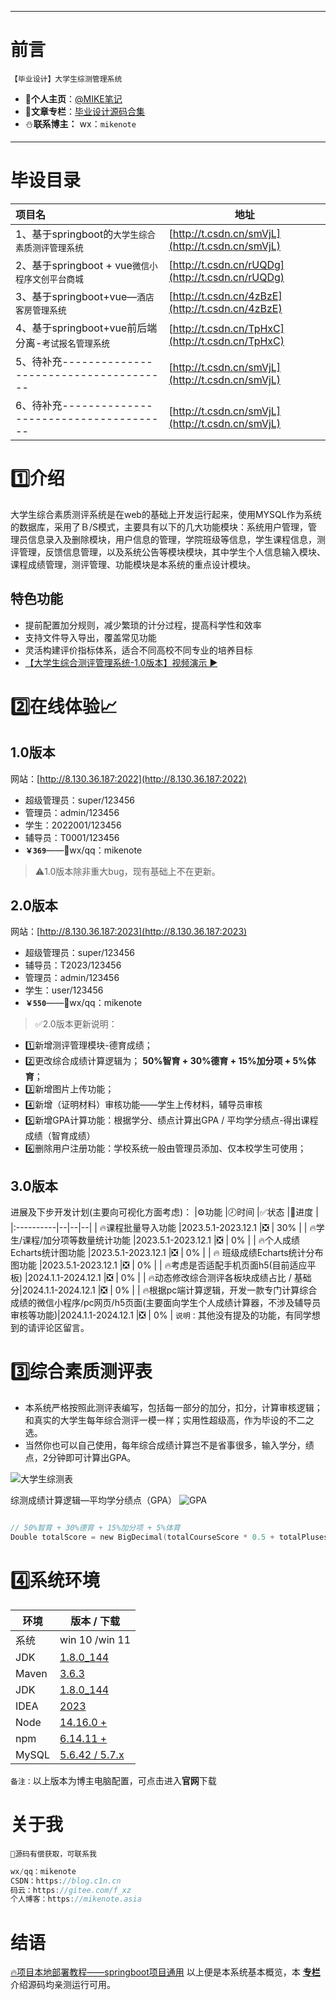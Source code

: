 
---

# 前言
`【毕业设计】大学生综测管理系统`

- 🥇**个人主页**：[@MIKE笔记](https://blog.csdn.net/m0_51607907?spm=1000.2115.3001.5343)
- 🥈**文章专栏**：[毕业设计源码合集](https://blog.csdn.net/m0_51607907/category_11901075.html)
- ⛄**联系博主：**    wx：`mikenote`
---
# 毕设目录
|项目名  | 地址 |
|:----------|--|
| 1、基于springboot的`大学生综合素质测评管理系统` | [http://t.csdn.cn/smVjL](http://t.csdn.cn/smVjL) |
| 2、基于springboot + vue`微信小程序文创平台商城` | [http://t.csdn.cn/rUQDg](http://t.csdn.cn/rUQDg) |
| 3、基于springboot+vue—`酒店客房管理系统` | [http://t.csdn.cn/4zBzE](http://t.csdn.cn/4zBzE) |
| 4、基于springboot+vue前后端分离-`考试报名管理系统` | [http://t.csdn.cn/TpHxC](http://t.csdn.cn/TpHxC) |
| 5、待补充-------------------------------------- | [http://t.csdn.cn/smVjL](http://t.csdn.cn/smVjL) |
| 6、待补充--------------------------------------| [http://t.csdn.cn/smVjL](http://t.csdn.cn/smVjL) |
# 1️⃣介绍
大学生综合素质测评系统是在web的基础上开发运行起来，使用MYSQL作为系统的数据库，采用了Ｂ/S模式，主要具有以下的几大功能模块：系统用户管理，管理员信息录入及删除模块，用户信息的管理，学院班级等信息，学生课程信息，测评管理，反馈信息管理，以及系统公告等模块模块，其中学生个人信息输入模块、课程成绩管理，测评管理、功能模块是本系统的重点设计模块。
## 特色功能
- 提前配置加分规则，减少繁琐的计分过程，提高科学性和效率
- 支持文件导入导出，覆盖常见功能
- 灵活构建评价指标体系，适合不同高校不同专业的培养目标
- [【大学生综合测评管理系统-1.0版本】视频演示 ▶️](https://www.bilibili.com/video/BV1YX4y127ep/?share_source=copy_web&vd_source=d764770ff4322f1a1111e85d452245c6)
# 2️⃣在线体验📈
## 1.0版本

网站：[http://8.130.36.187:2022](http://8.130.36.187:2022)
- 超级管理员：super/123456
- 管理员：admin/123456
- 学生：2022001/123456
- 辅导员：T0001/123456
- **`￥369`**——📲wx/qq：mikenote

>⚠️1.0版本除非重大bug，现有基础上不在更新。
## 2.0版本

网站：[http://8.130.36.187:2023](http://8.130.36.187:2023)
- 超级管理员：super/123456
- 辅导员：T2023/123456
- 管理员：admin/123456
- 学生：user/123456
- **`￥550`**——📲wx/qq：mikenote


>✅2.0版本更新说明：
- 1️⃣新增测评管理模块-德育成绩；
- 2️⃣更改综合成绩计算逻辑为；
**50%智育 + 30%德育 + 15%加分项 + 5%体育**；
- 3️⃣新增图片上传功能；
- 4️⃣新增（证明材料）审核功能——学生上传材料，辅导员审核
- 5️⃣新增GPA计算功能：根据学分、绩点计算出GPA / 平均学分绩点-得出课程成绩（智育成绩）
- 6️⃣删除用户注册功能：学校系统一般由管理员添加、仅本校学生可使用；



## 3.0版本
进展及下步开发计划(主要向可视化方面考虑)：
|⚙️功能 |🕗时间  |✅状态  |🪫进度  |
|:----------|--|--|--|
| 🔥课程批量导入功能 |2023.5.1-2023.12.1  |❎  | 30% |
|  🔥学生/课程/加分项等数量统计功能 |2023.5.1-2023.12.1  |❎  | 0% |
|  🔥个人成绩Echarts统计图功能 |2023.5.1-2023.12.1  |❎  | 0% |
| 🔥 班级成绩Echarts统计分布图功能 |2023.5.1-2023.12.1  |❎  | 0% |
|  🔥考虑是否适配手机页面h5(目前适应平板) |2024.1.1-2024.12.1  |❎  | 0% |
|  🔥动态修改综合测评各板块成绩占比 / 基础分|2024.1.1-2024.12.1  |❎  | 0% |
|  🔥根据pc端计算逻辑，开发一款专门计算综合成绩的微信小程序/pc网页/h5页面(主要面向学生个人成绩计算器，不涉及辅导员审核等功能)|2024.1.1-2024.12.1  |❎  | 0% |
`说明：`其他没有提及的功能，有同学想到的请评论区留言。
# 3️⃣综合素质测评表
- 本系统严格按照此测评表编写，包括每一部分的加分，扣分，计算审核逻辑；和真实的大学生每年综合测评一模一样；实用性超级高，作为毕设的不二之选。
- 当然你也可以自己使用，每年综合成绩计算岂不是省事很多，输入学分，绩点，2分钟即可计算出GPA。

![大学生综测表](https://github.com/mikenote/evaluate/assets/84774967/7b9a22cf-8592-470f-a62d-2fec956a941c)






综测成绩计算逻辑—平均学分绩点（GPA）
![GPA](https://github.com/mikenote/evaluate/assets/84774967/513e7a21-9e3e-465c-83a8-a7b1d9c9ec96)


```c

// 50%智育 + 30%德育 + 15%加分项 + 5%体育
Double totalScore = new BigDecimal(totalCourseScore * 0.5 + totalPlusesPoints * 0.15 + totalPhysicalScore * 0.05 + (deyuScore + 60) * 0.3).setScale(2, RoundingMode.HALF_UP).doubleValue();

```

# 4️⃣系统环境
**环境**     | **版本 / 下载**
-------- | -----
系统|   win 10 /win 11
JDK  | [1.8.0_144](https://downloads.mysql.com/archives/community/?spm=wolai.workspace.0.0.57f1767b9cfOd3)
Maven  | [3.6.3](https://maven.apache.org/download.cgi)
JDK  | [1.8.0_144](https://www.oracle.com/java/technologies/downloads/)
IDEA  | [2023](https://www.jetbrains.com.cn/idea/download/download-thanks.html?spm=wolai.workspace.0.0.57f1767b9cfOd3)
Node| [14.16.0 +](https://nodejs.org/zh-cn/download/releases)
npm|  [6.14.11 +](https://nodejs.org/zh-cn/download/releases)
MySQL| [5.6.42 / 5.7.x](https://secure-bigfile-danger.wostatic.cn/static/6S29HSH5fALi7REufaqc1M/jdk-8u151-windows-x64.exe?auth_key=1683710186-eh22BDS7iaSufeg6a3LAE4-0-618454474ab0ef18815b79f9685a4b00&download=jdk-8u151-windows-x64.exe)

`备注：`以上版本为博主电脑配置，可点击进入**官网**下载



# 关于我
`📢源码有偿获取，可联系我`
```c
wx/qq：mikenote
CSDN：https://blog.c1n.cn
码云：https://gitee.com/f_xz
个人博客：https://mikenote.asia
```
# 结语
[🔥项目本地部署教程——springboot项目通用](https://blog.csdn.net/m0_51607907/article/details/130641049)
以上便是本系统基本概览，本 [**专栏**](https://blog.csdn.net/m0_51607907/category_11901075.html)介绍源码均亲测运行可用。
